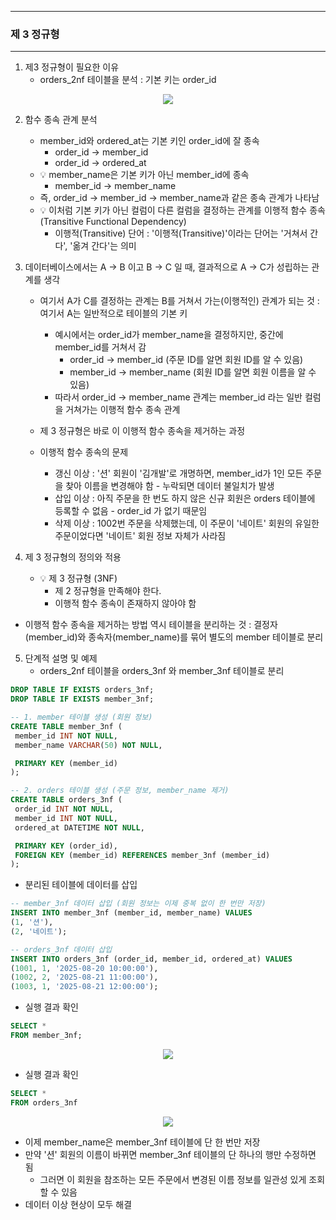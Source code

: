 -----
### 제 3 정규형
-----
1. 제3 정규형이 필요한 이유
   - orders_2nf 테이블을 분석 : 기본 키는 order_id
<div align="center">
<img src="https://github.com/user-attachments/assets/17ffcb01-bba4-4fed-94ce-06014a0fcdc4">
</div>

2. 함수 종속 관계 분석
   - member_id와 ordered_at는 기본 키인 order_id에 잘 종속
      + order_id → member_id
      + order_id → ordered_at
   - 💡 member_name은 기본 키가 아닌 member_id에 종속
      + member_id → member_name
   - 즉, order_id → member_id → member_name과 같은 종속 관계가 나타남
   - 💡 이처럼 기본 키가 아닌 컬럼이 다른 컬럼을 결정하는 관계를 이행적 함수 종속(Transitive Functional Dependency)
      + 이행적(Transitive) 단어 : '이행적(Transitive)'이라는 단어는 '거쳐서 간다', '옮겨 간다'는 의미

3. 데이터베이스에서는 A → B 이고 B → C 일 때, 결과적으로 A → C가 성립하는 관계를 생각
   - 여기서 A가 C를 결정하는 관계는 B를 거쳐서 가는(이행적인) 관계가 되는 것 : 여기서 A는 일반적으로 테이블의 기본 키
     + 예시에서는 order_id가 member_name을 결정하지만, 중간에 member_id를 거쳐서 감
        * order_id → member_id (주문 ID를 알면 회원 ID를 알 수 있음)
        * member_id → member_name (회원 ID를 알면 회원 이름을 알 수 있음)
     + 따라서 order_id → member_name 관계는 member_id 라는 일반 컬럼을 거쳐가는 이행적 함수 종속 관계
       
   - 제 3 정규형은 바로 이 이행적 함수 종속을 제거하는 과정
   - 이행적 함수 종속의 문제
      + 갱신 이상 : '션' 회원이 '김개발'로 개명하면, member_id가 1인 모든 주문을 찾아 이름을 변경해야 함 - 누락되면 데이터 불일치가 발생
      + 삽입 이상 : 아직 주문을 한 번도 하지 않은 신규 회원은 orders 테이블에 등록할 수 없음 - order_id 가 없기 때문임
      + 삭제 이상 : 1002번 주문을 삭제했는데, 이 주문이 '네이트' 회원의 유일한 주문이었다면 '네이트' 회원 정보 자체가 사라짐

4. 제 3 정규형의 정의와 적용
   - 💡 제 3 정규형 (3NF)
      + 제 2 정규형을 만족해야 한다.
     + 이행적 함수 종속이 존재하지 않아야 함

  - 이행적 함수 종속을 제거하는 방법 역시 테이블을 분리하는 것 : 결정자(member_id)와 종속자(member_name)를 묶어 별도의 member 테이블로 분리

5. 단계적 설명 및 예제
   - orders_2nf 테이블을 orders_3nf 와 member_3nf 테이블로 분리
```sql
DROP TABLE IF EXISTS orders_3nf;
DROP TABLE IF EXISTS member_3nf;

-- 1. member 테이블 생성 (회원 정보)
CREATE TABLE member_3nf (
 member_id INT NOT NULL,
 member_name VARCHAR(50) NOT NULL,

 PRIMARY KEY (member_id)
);

-- 2. orders 테이블 생성 (주문 정보, member_name 제거)
CREATE TABLE orders_3nf (
 order_id INT NOT NULL,
 member_id INT NOT NULL,
 ordered_at DATETIME NOT NULL,

 PRIMARY KEY (order_id),
 FOREIGN KEY (member_id) REFERENCES member_3nf (member_id)
);

```
   - 분리된 테이블에 데이터를 삽입
```sql
-- member_3nf 데이터 삽입 (회원 정보는 이제 중복 없이 한 번만 저장)
INSERT INTO member_3nf (member_id, member_name) VALUES
(1, '션'),
(2, '네이트');

-- orders_3nf 데이터 삽입
INSERT INTO orders_3nf (order_id, member_id, ordered_at) VALUES
(1001, 1, '2025-08-20 10:00:00'),
(1002, 2, '2025-08-21 11:00:00'),
(1003, 1, '2025-08-21 12:00:00');
```

   - 실행 결과 확인
```sql
SELECT *
FROM member_3nf;
```
<div align="center">
<img src="https://github.com/user-attachments/assets/734b4df9-2f33-4d01-8106-6bf9c5ffcd72">
</div>

   - 실행 결과 확인
```sql
SELECT *
FROM orders_3nf
```
<div align="center">
<img src="https://github.com/user-attachments/assets/70857df1-3fc3-4563-aff5-e19c589bdd50">
</div>

   - 이제 member_name은 member_3nf 테이블에 단 한 번만 저장
   - 만약 '션' 회원의 이름이 바뀌면 member_3nf 테이블의 단 하나의 행만 수정하면 됨
     + 그러면 이 회원을 참조하는 모든 주문에서 변경된 이름 정보를 일관성 있게 조회할 수 있음
   - 데이터 이상 현상이 모두 해결

